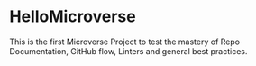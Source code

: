 # HelloMicroverse
This is the first Microverse Project to test the mastery of Repo Documentation, GitHub flow, Linters and general best practices.
